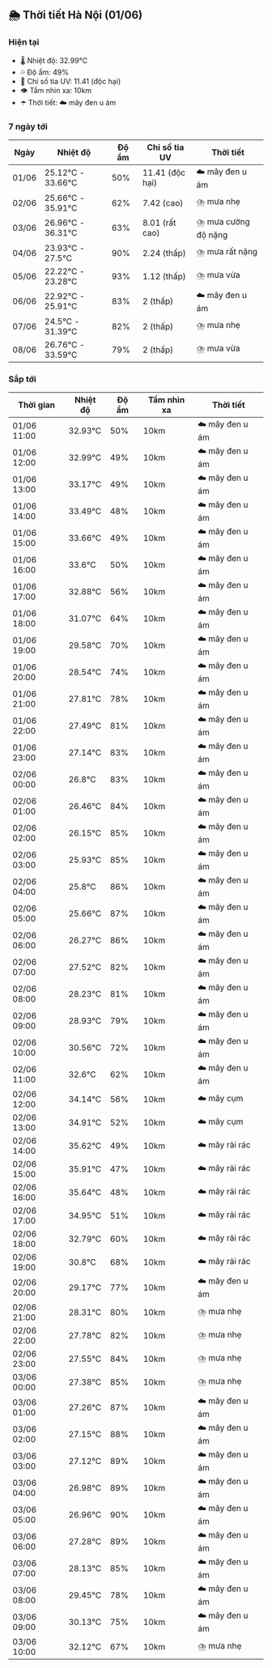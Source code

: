 ## 🌦️ Thời tiết Hà Nội (01/06)

### Hiện tại

- 🌡️ Nhiệt độ: 32.99℃
- 💦 Độ ẩm: 49%
- 🌟 Chỉ số tia UV: 11.41 (độc hại)
- 👁️ Tầm nhìn xa: 10km
- ☂️ Thời tiết: ☁️ mây đen u ám

### 7 ngày tới

| Ngày | Nhiệt độ | Độ ẩm | Chỉ số tia UV | Thời tiết |
| --- | --- | --- | --- | --- |
| 01/06 | 25.12℃ - 33.66℃ | 50% | 11.41 (độc hại) | ☁️ mây đen u ám |
| 02/06 | 25.66℃ - 35.91℃ | 62% | 7.42 (cao) | ⛈️ mưa nhẹ |
| 03/06 | 26.96℃ - 36.31℃ | 63% | 8.01 (rất cao) | ⛈️ mưa cường độ nặng |
| 04/06 | 23.93℃ - 27.5℃ | 90% | 2.24 (thấp) | ⛈️ mưa rất nặng |
| 05/06 | 22.22℃ - 23.28℃ | 93% | 1.12 (thấp) | ⛈️ mưa vừa |
| 06/06 | 22.92℃ - 25.91℃ | 83% | 2 (thấp) | ☁️ mây đen u ám |
| 07/06 | 24.5℃ - 31.39℃ | 82% | 2 (thấp) | ⛈️ mưa nhẹ |
| 08/06 | 26.76℃ - 33.59℃ | 79% | 2 (thấp) | ⛈️ mưa vừa |

### Sắp tới

| Thời gian | Nhiệt độ | Độ ẩm | Tầm nhìn xa | Thời tiết |
| --- | --- | --- | --- | --- |
| 01/06 11:00 | 32.93℃ | 50% | 10km | ☁️ mây đen u ám |
| 01/06 12:00 | 32.99℃ | 49% | 10km | ☁️ mây đen u ám |
| 01/06 13:00 | 33.17℃ | 49% | 10km | ☁️ mây đen u ám |
| 01/06 14:00 | 33.49℃ | 48% | 10km | ☁️ mây đen u ám |
| 01/06 15:00 | 33.66℃ | 49% | 10km | ☁️ mây đen u ám |
| 01/06 16:00 | 33.6℃ | 50% | 10km | ☁️ mây đen u ám |
| 01/06 17:00 | 32.88℃ | 56% | 10km | ☁️ mây đen u ám |
| 01/06 18:00 | 31.07℃ | 64% | 10km | ☁️ mây đen u ám |
| 01/06 19:00 | 29.58℃ | 70% | 10km | ☁️ mây đen u ám |
| 01/06 20:00 | 28.54℃ | 74% | 10km | ☁️ mây đen u ám |
| 01/06 21:00 | 27.81℃ | 78% | 10km | ☁️ mây đen u ám |
| 01/06 22:00 | 27.49℃ | 81% | 10km | ☁️ mây đen u ám |
| 01/06 23:00 | 27.14℃ | 83% | 10km | ☁️ mây đen u ám |
| 02/06 00:00 | 26.8℃ | 83% | 10km | ☁️ mây đen u ám |
| 02/06 01:00 | 26.46℃ | 84% | 10km | ☁️ mây đen u ám |
| 02/06 02:00 | 26.15℃ | 85% | 10km | ☁️ mây đen u ám |
| 02/06 03:00 | 25.93℃ | 85% | 10km | ☁️ mây đen u ám |
| 02/06 04:00 | 25.8℃ | 86% | 10km | ☁️ mây đen u ám |
| 02/06 05:00 | 25.66℃ | 87% | 10km | ☁️ mây đen u ám |
| 02/06 06:00 | 26.27℃ | 86% | 10km | ☁️ mây đen u ám |
| 02/06 07:00 | 27.52℃ | 82% | 10km | ☁️ mây đen u ám |
| 02/06 08:00 | 28.23℃ | 81% | 10km | ☁️ mây đen u ám |
| 02/06 09:00 | 28.93℃ | 79% | 10km | ☁️ mây đen u ám |
| 02/06 10:00 | 30.56℃ | 72% | 10km | ☁️ mây đen u ám |
| 02/06 11:00 | 32.6℃ | 62% | 10km | ☁️ mây đen u ám |
| 02/06 12:00 | 34.14℃ | 56% | 10km | ☁️ mây cụm |
| 02/06 13:00 | 34.91℃ | 52% | 10km | ☁️ mây cụm |
| 02/06 14:00 | 35.62℃ | 49% | 10km | ☁️ mây rải rác |
| 02/06 15:00 | 35.91℃ | 47% | 10km | ☁️ mây rải rác |
| 02/06 16:00 | 35.64℃ | 48% | 10km | ☁️ mây rải rác |
| 02/06 17:00 | 34.95℃ | 51% | 10km | ☁️ mây rải rác |
| 02/06 18:00 | 32.79℃ | 60% | 10km | ☁️ mây rải rác |
| 02/06 19:00 | 30.8℃ | 68% | 10km | ☁️ mây rải rác |
| 02/06 20:00 | 29.17℃ | 77% | 10km | ☁️ mây đen u ám |
| 02/06 21:00 | 28.31℃ | 80% | 10km | ⛈️ mưa nhẹ |
| 02/06 22:00 | 27.78℃ | 82% | 10km | ⛈️ mưa nhẹ |
| 02/06 23:00 | 27.55℃ | 84% | 10km | ⛈️ mưa nhẹ |
| 03/06 00:00 | 27.38℃ | 85% | 10km | ⛈️ mưa nhẹ |
| 03/06 01:00 | 27.26℃ | 87% | 10km | ☁️ mây đen u ám |
| 03/06 02:00 | 27.15℃ | 88% | 10km | ☁️ mây đen u ám |
| 03/06 03:00 | 27.12℃ | 89% | 10km | ☁️ mây đen u ám |
| 03/06 04:00 | 26.98℃ | 89% | 10km | ☁️ mây đen u ám |
| 03/06 05:00 | 26.96℃ | 90% | 10km | ☁️ mây đen u ám |
| 03/06 06:00 | 27.28℃ | 89% | 10km | ☁️ mây đen u ám |
| 03/06 07:00 | 28.13℃ | 85% | 10km | ☁️ mây đen u ám |
| 03/06 08:00 | 29.45℃ | 78% | 10km | ☁️ mây đen u ám |
| 03/06 09:00 | 30.13℃ | 75% | 10km | ☁️ mây đen u ám |
| 03/06 10:00 | 32.12℃ | 67% | 10km | ⛈️ mưa nhẹ |
